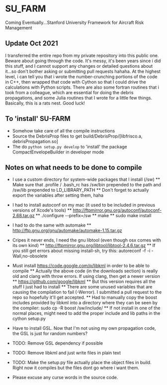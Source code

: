 SU_FARM
=======

Coming Eventually...Stanford University Framework for Aircraft Risk Management

## Update Oct 2021
I transferred the entire repo from my private repository into this public one. Beware about going through the code. It's messy, it's been years since i did this stuff, and I cannot support any changes or detailed questions about it...so don't bother asking or submitting pull requests hahaha. At the highest level, i can tell you that i wrote the number-crunching portions of the code in C++, then wrapped that code with Cython so that I could drive the calculations with Python scripts. There are also some fortran routines that i took from a colleague, which are essential for doing the debris propagations, and some Julia routines that I wrote for a little few things. Basically, this is a rats nest. Good luck!

## To 'install' SU-FARM
* Somehow take care of all the compile instructions
* Source the DebrisProp files to get build/DebrisProp/[libfrisco.a, debrisPropagation.so]
* The do ```python setup.py develop``` to 'install' the package CompactEnvelopeBuilder in developer mode

## Notes on what needs to be done to compile
* I use a custom directory for system-wide packages that I install (/sw)
** Make sure that .profile / .bash_rc has /sw/bin prepended to the path and /sw/lib prepended to LD_LIBRARY_PATH
** Don't forget to actually export the variables after setting them, haha

* I had to install autoconf on my mac (it used to be included in previous versions of Xcode's tools)
** http://ftpmirror.gnu.org/autoconf/autoconf-2.68.tar.gz
** ./configure --prefix=/sw
** make
** sudo make install
* I had to do the same with automake
** http://ftp.gnu.org/gnu/automake/automake-1.15.tar.gz
* Cripes it never ends, I need the gnu libtool (even though osx comes with its own kind)
** http://ftpmirror.gnu.org/libtool/libtool-2.4.6.tar.gz
** If you still get errors about missing install-sh, try this: autoreconf -f -i -Wall,no-obsolete
* Must install https://code.google.com/p/libkml in order to be able to compile
** Actually the above code (in the downloads section) is really old and clang with throw errors.  If using clang, then get a newer version
** https://github.com/google/libkml
** But this version requires all the stuff I just had to install
** There are some unused variables that are causing the compilation to fail (-Werror).  I submitted a pull request to the repo so hopefully it'll get accepted.
** Had to manually copy the boost includes provided by libkml into a directory where they can be seen by the compiler: sudo cp -R boost /sw/include/
** If not install in one of the normal places, might need to add the proper include and lib paths in the cython setup.py


* Have to install GSL.  Now that I'm not using my own propagation code, the GSL is just for random numbers?

* TODO: Remove GSL dependency if possible
* TODO: Remove libkml and just write files in plain text
* TODO: Make the setup.py file actually place the object files in build.  Right now it compiles but the files dont go where i want them.
* Please excuse any curse words in the source code.

